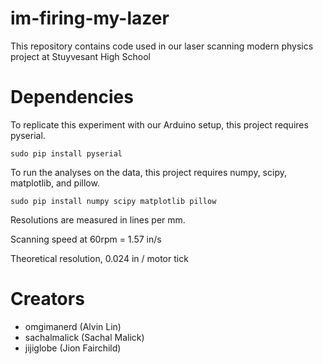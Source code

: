 # im-firing-my-lazer
This repository contains code used in our laser scanning modern physics project
at Stuyvesant High School

# Dependencies
To replicate this experiment with our Arduino setup, this project requires
pyserial.
```
sudo pip install pyserial
```

To run the analyses on the data, this project requires numpy, scipy,
matplotlib, and pillow.
```
sudo pip install numpy scipy matplotlib pillow
```


Resolutions are measured in lines per mm.

Scanning speed at 60rpm = 1.57 in/s

Theoretical resolution, 0.024 in / motor tick


# Creators
  - omgimanerd (Alvin Lin)
  - sachalmalick (Sachal Malick)
  - jijiglobe (Jion Fairchild)
